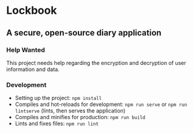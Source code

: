 # Lockbook
## A secure, open-source diary application

### Help Wanted
This project needs help regarding the encryption and decryption of user information and data.

### Development
* Setting up the project: `npm install`
* Compiles and hot-reloads for development: `npm run serve` or `npm run lintserve` (lints, then serves the application)
* Compiles and minifies for production: `npm run build`
* Lints and fixes files: `npm run lint`
